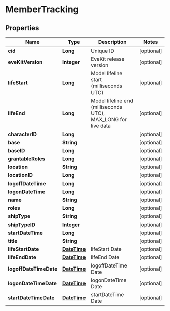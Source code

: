 
# MemberTracking

## Properties
Name | Type | Description | Notes
------------ | ------------- | ------------- | -------------
**cid** | **Long** | Unique ID |  [optional]
**eveKitVersion** | **Integer** | EveKit release version |  [optional]
**lifeStart** | **Long** | Model lifeline start (milliseconds UTC) |  [optional]
**lifeEnd** | **Long** | Model lifeline end (milliseconds UTC), MAX_LONG for live data |  [optional]
**characterID** | **Long** |  |  [optional]
**base** | **String** |  |  [optional]
**baseID** | **Long** |  |  [optional]
**grantableRoles** | **Long** |  |  [optional]
**location** | **String** |  |  [optional]
**locationID** | **Long** |  |  [optional]
**logoffDateTime** | **Long** |  |  [optional]
**logonDateTime** | **Long** |  |  [optional]
**name** | **String** |  |  [optional]
**roles** | **Long** |  |  [optional]
**shipType** | **String** |  |  [optional]
**shipTypeID** | **Integer** |  |  [optional]
**startDateTime** | **Long** |  |  [optional]
**title** | **String** |  |  [optional]
**lifeStartDate** | [**DateTime**](DateTime.md) | lifeStart Date |  [optional]
**lifeEndDate** | [**DateTime**](DateTime.md) | lifeEnd Date |  [optional]
**logoffDateTimeDate** | [**DateTime**](DateTime.md) | logoffDateTime Date |  [optional]
**logonDateTimeDate** | [**DateTime**](DateTime.md) | logonDateTime Date |  [optional]
**startDateTimeDate** | [**DateTime**](DateTime.md) | startDateTime Date |  [optional]



